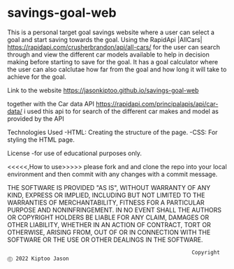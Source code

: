 # savings-goal-web
This is a personal target goal savings website where a user can select a goal and 
start saving towards the goal. 
Using the RapidApi |AllCars| https://rapidapi.com/crusherbrandon/api/all-cars/ for the user can search through and view the different car models available
to help in decision making before starting to save for the goal. It has a goal calculator where
the user can also calclutae how far from the goal and how long it will take to achieve for the goal.




Link to the website
https://jasonkiptoo.github.io/savings-goal-web

together with the Car data API https://rapidapi.com/principalapis/api/car-data/ i used this api to 
for search of the different car makes and model as provided by the API



Technologies Used
-HTML: Creating the structure of the page. -CSS: For styling the HTML page.

License
-for use of educational purposes only.

<<<<<,How to use>>>>>
please fork and and clone the repo into your local environment and 
then commit with any changes with a commit message.


THE SOFTWARE IS PROVIDED "AS IS", WITHOUT WARRANTY OF ANY KIND, EXPRESS OR IMPLIED, INCLUDING BUT NOT LIMITED TO THE WARRANTIES OF MERCHANTABILITY, FITNESS FOR A PARTICULAR PURPOSE AND NONINFRINGEMENT. IN NO EVENT SHALL THE AUTHORS OR COPYRIGHT HOLDERS BE LIABLE FOR ANY CLAIM, DAMAGES OR OTHER LIABILITY, WHETHER IN AN ACTION OF CONTRACT, TORT OR OTHERWISE, ARISING FROM, OUT OF OR IN CONNECTION WITH THE SOFTWARE OR THE USE OR OTHER DEALINGS IN THE SOFTWARE.





                                                               Copyright Ⓒ 2022 Kiptoo Jason
